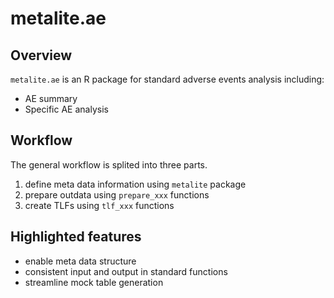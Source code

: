 # metalite.ae 

## Overview

`metalite.ae` is an R package for standard adverse events analysis including: 

- AE summary 
- Specific AE analysis 

## Workflow 

The general workflow is splited into three parts. 

1. define meta data information using `metalite` package 
1. prepare outdata using `prepare_xxx` functions 
1. create TLFs using `tlf_xxx` functions 

## Highlighted features

- enable meta data structure 
- consistent input and output in standard functions
- streamline mock table generation
